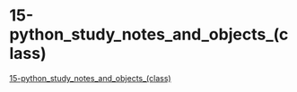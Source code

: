 # 15-python_study_notes_and_objects_(class)
[15-python_study_notes_and_objects_(class)](https://aiwithcloud.com/2022/09/14/15_python_study_notes_and_objects_class/)